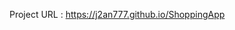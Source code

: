 Project URL : <a href="https://j2an777.github.io/ShoppingApp">https://j2an777.github.io/ShoppingApp</a>
